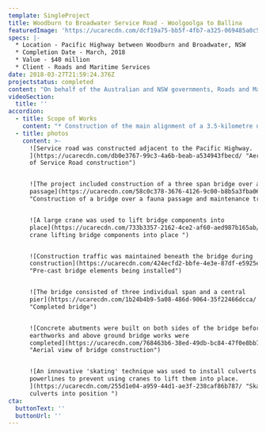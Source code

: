 ```yaml
---
template: SingleProject
title: Woodburn to Broadwater Service Road - Woolgoolga to Ballina
featuredImage: 'https://ucarecdn.com/dcf19a75-bb5f-4fb7-a325-069485a0c5d8/'
specs: |-
  * Location - Pacific Highway between Woodburn and Broadwater, NSW
  * Completion Date - March, 2018
  * Value - $40 million
  * Client - Roads and Maritime Services
date: 2018-03-27T21:59:24.376Z
projectstatus: completed
content: "On behalf of the Australian and NSW governments, Roads and Maritime Services is progressively upgrading the Pacific Highway to dual carriageway between the Hunter and NSW/Queensland border. The Woolgoolga to Ballina Pacific Highway upgrade involves the duplication of 155 kilometres to a four-lane divided road. The upgrade starts about six kilometres north of Woolgoolga (north of Coffs Harbour) and ends about six kilometres south of Ballina. \r\n\nThe Woodburn to Broadwater service road project is part of the Woolgoolga to Ballina Pacific Highway upgrade. SEE Civil worked collaboratively with Roads and Maritime Services and Pacific Complete to deliver this part of the Woolgoolga to Ballina Pacific Highway upgrade. \n\nIn moving traffic onto the new service road, work was able to continue on the new highway. Separating traffic will help minimise the impact of work and improve safety for workers and highway motorists.  The service road will remain as a local road between Woodburn and Broadwater following the completion of the Pacific Highway upgrade."
videoSection:
  title: ''
accordion:
  - title: Scope of Works
    content: "* Construction of the main alignment of a 3.5-kilometre new service road between Woodburn and Broadwater in northern New South Wales, adjacent to the existing Pacific Highway and within the Broadwater National Park.\r\n* Design and construction of temporary intersections and site accesses\r\n* All approved clearing and grubbing for the site\r\n* All earthworks for the road alignment\r\n* Installation of drainage infrastructure\r\n* All road surface, primer, seal, road barriers, fencing, road furniture and other ancillary works required for the road construction.\r\n* Construction of a bridge over a fauna passage on the service road including installation of tubular piles. Bridge construction included:\r\n  * Construction of bridge foundations consisting of 900Dia and 1050Dia steel driven piles, which were concrete infilled. For the central pier, 1050Dia piles were extended to 900Dia cast-in-situ columns.\r\n  * Construction of a two-span bridge over a fauna passage with each span consisting of six pre-stressed concrete planks.\r\n  * Installation of all earthwork for pre-cast abutments on both sides of the bridge.\r\n  * Pre-stressed, pre-cast concrete deck planks were tied together with a 180mm thick cast-in-situ deck."
  - title: photos
    content: >-
      ![Service road was constructed adjacent to the Pacific Highway.
      ](https://ucarecdn.com/db0e3767-99c3-4a6b-beab-a534943fbecd/ "Aerial View
      of Service Road construction")


      ![The project included construction of a three span bridge over a fauna
      passage](https://ucarecdn.com/58c0c378-3676-4126-9c00-b8b5a3fba061/
      "Construction of a bridge over a fauna passage and maintenance track")


      ![A large crane was used to lift bridge components into
      place](https://ucarecdn.com/733b3357-2162-4ce2-af60-aed987b165ab/ "A large
      crane lifting bridge components into place ")


      ![Construction traffic was maintained beneath the bridge during
      construction](https://ucarecdn.com/424ecfd2-bbfe-4e3e-87df-e5925e8a004a/
      "Pre-cast bridge elements being installed")


      ![The bridge consisted of three individual span and a central
      pier](https://ucarecdn.com/1b24b4b9-5a08-486d-9064-35f22466dcca/
      "Completed bridge")


      ![Concrete abutments were built on both sides of the bridge before
      earthworks and above ground bridge works were
      completed](https://ucarecdn.com/768463b6-38ed-49db-bc84-47f0e8bb70bc/
      "Aerial view of bridge construction")


      ![An innovative 'skating' technique was used to install culverts beneath
      powerlines to prevent using cranes to lift them into place.
      ](https://ucarecdn.com/255d1e04-a959-44d1-ae3f-238caf86b787/ "Skating
      culverts into position ")
cta:
  buttonText: ''
  buttonUrl: ''
---
```


